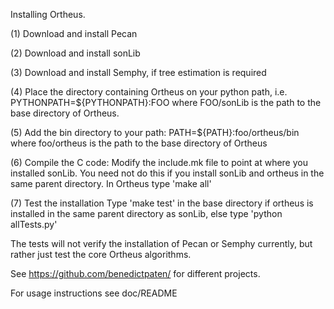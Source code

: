Installing Ortheus.

(1) Download and install Pecan

(2) Download and install sonLib

(3) Download and install Semphy, if tree estimation is required

(4) Place the directory containing Ortheus on your python path, i.e.
PYTHONPATH=${PYTHONPATH}:FOO
where FOO/sonLib is the path to the base directory of Ortheus. 

(5) Add the bin directory to your path:
PATH=${PATH}:foo/ortheus/bin
where foo/ortheus is the path to the base directory of Ortheus

(6) Compile the C code:
Modify the include.mk file to point at where you installed sonLib. You need not do this if 
you install sonLib and ortheus in the same parent directory.
In Ortheus type 'make all' 

(7) Test the installation
Type 'make test' in the base directory if ortheus is installed in the same parent directory as sonLib, else type 'python allTests.py'

The tests will not verify the installation of Pecan or Semphy currently, but rather just test the core Ortheus algorithms.

See https://github.com/benedictpaten/ for different projects.

For usage instructions see doc/README
